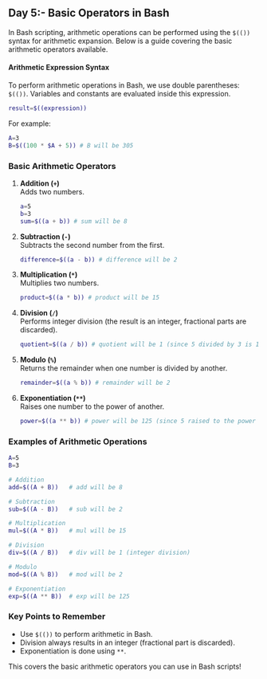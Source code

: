 ## Day 5:- Basic Operators in Bash

In Bash scripting, arithmetic operations can be performed using the `$(())` syntax for arithmetic expansion. Below is a guide covering the basic arithmetic operators available.

#### **Arithmetic Expression Syntax**

To perform arithmetic operations in Bash, we use double parentheses: `$(())`. Variables and constants are evaluated inside this expression.

```bash
result=$((expression))
```

For example:
```bash
A=3
B=$((100 * $A + 5)) # B will be 305
```

### **Basic Arithmetic Operators**

1. **Addition (`+`)**  
   Adds two numbers.
   ```bash
   a=5
   b=3
   sum=$((a + b)) # sum will be 8
   ```

2. **Subtraction (`-`)**  
   Subtracts the second number from the first.
   ```bash
   difference=$((a - b)) # difference will be 2
   ```

3. **Multiplication (`*`)**  
   Multiplies two numbers.
   ```bash
   product=$((a * b)) # product will be 15
   ```

4. **Division (`/`)**  
   Performs integer division (the result is an integer, fractional parts are discarded).
   ```bash
   quotient=$((a / b)) # quotient will be 1 (since 5 divided by 3 is 1 in integer division)
   ```

5. **Modulo (`%`)**  
   Returns the remainder when one number is divided by another.
   ```bash
   remainder=$((a % b)) # remainder will be 2
   ```

6. **Exponentiation (`**`)**  
   Raises one number to the power of another.
   ```bash
   power=$((a ** b)) # power will be 125 (since 5 raised to the power of 3 is 125)
   ```

### **Examples of Arithmetic Operations**

```bash
A=5
B=3

# Addition
add=$((A + B))   # add will be 8

# Subtraction
sub=$((A - B))   # sub will be 2

# Multiplication
mul=$((A * B))   # mul will be 15

# Division
div=$((A / B))   # div will be 1 (integer division)

# Modulo
mod=$((A % B))   # mod will be 2

# Exponentiation
exp=$((A ** B))  # exp will be 125
```

### **Key Points to Remember**
- Use `$(())` to perform arithmetic in Bash.
- Division always results in an integer (fractional part is discarded).
- Exponentiation is done using `**`.

This covers the basic arithmetic operators you can use in Bash scripts!
